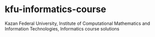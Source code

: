 # kfu-informatics-course
Kazan Federal University, Institute of Computational Mathematics and Information Technologies, Informatics course solutions
